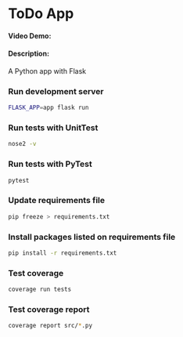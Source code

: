 # ToDo App

#### Video Demo: <URL HERE>

#### Description:

A Python app with Flask

### Run development server

```bash
FLASK_APP=app flask run
```

### Run tests with UnitTest

```bash
nose2 -v
```

### Run tests with PyTest

```bash
pytest
```

### Update requirements file

```bash
pip freeze > requirements.txt
```

### Install packages listed on requirements file

```bash
pip install -r requirements.txt
```

### Test coverage

```bash
coverage run tests
```

### Test coverage report

```bash
coverage report src/*.py
```
